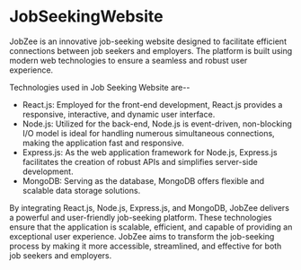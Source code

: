 # JobSeekingWebsite
JobZee is an innovative job-seeking website designed to facilitate efficient connections between job seekers and employers. The platform is built using modern web technologies to ensure a seamless and robust user experience.

Technologies used in Job Seeking Website are--
* React.js: Employed for the front-end development, React.js provides a responsive, interactive, and dynamic user interface. 
* Node.js: Utilized for the back-end, Node.js is event-driven, non-blocking I/O model is ideal for handling numerous simultaneous connections, making the application fast and responsive.
* Express.js: As the web application framework for Node.js, Express.js facilitates the creation of robust APIs and simplifies server-side development. 
* MongoDB: Serving as the database, MongoDB offers flexible and scalable data storage solutions. 

By integrating React.js, Node.js, Express.js, and MongoDB, JobZee delivers a powerful and user-friendly job-seeking platform. These technologies ensure that the application is scalable, efficient, and capable of providing an exceptional user experience. JobZee aims to transform the job-seeking process by making it more accessible, streamlined, and effective for both job seekers and employers. 
